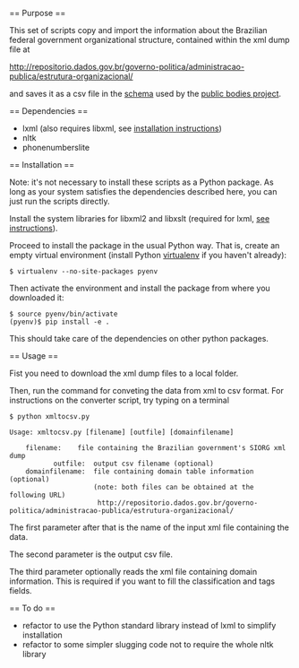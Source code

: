 == Purpose ==

This set of scripts copy and import the information about the Brazilian federal government
organizational structure, contained within the xml dump file at

http://repositorio.dados.gov.br/governo-politica/administracao-publica/estrutura-organizacional/

and saves it as a csv file in the [schema](http://data.okfn.org/data/okfn/public-bodies) used
by the [public bodies project](https://github.com/okfn/publicbodies).

== Dependencies ==

* lxml (also requires libxml, see [installation instructions](http://lxml.de/installation.html))
* nltk
* phonenumberslite

== Installation ==

Note: it's not necessary to install these scripts as a Python package. As long as your system
satisfies the dependencies described here, you can just run the scripts directly.

Install the system libraries for libxml2 and libxslt (required for lxml,
[see instructions](http://lxml.de/installation.html)).

Proceed to install the package in the usual Python way. That is, create an empty virtual
environment (install Python [virtualenv](http://virtualenv.readthedocs.org/en/latest/virtualenv.html)
if you haven't already):

```
$ virtualenv --no-site-packages pyenv
```

Then activate the environment and install the package from where you downloaded it:

```
$ source pyenv/bin/activate
(pyenv)$ pip install -e .
```

This should take care of the dependencies on other python packages.

== Usage ==

Fist you need to download the xml dump files to a local folder.

Then, run the command for conveting the data from xml to csv format.
For instructions on the converter script, try typing on a terminal

```
$ python xmltocsv.py

Usage: xmltocsv.py [filename] [outfile] [domainfilename]

    filename:    file containing the Brazilian government's SIORG xml dump
           outfile:  output csv filename (optional)
    domainfilename:  file containing domain table information (optional)
                     (note: both files can be obtained at the following URL)
                      http://repositorio.dados.gov.br/governo-politica/administracao-publica/estrutura-organizacional/
```

The first parameter after that is the name of the input xml file containing the data.

The second parameter is the output csv file.

The third parameter optionally reads the xml file containing domain information.
This is required if you want to fill the classification and tags fields.

== To do ==

* refactor to use the Python standard library instead of lxml to simplify installation
* refactor to some simpler slugging code not to require the whole nltk library
